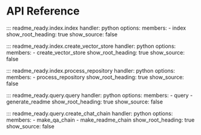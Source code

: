 # API Reference

::: readme_ready.index.index
    handler: python
    options:
      members:
        - index
      show_root_heading: true
      show_source: false

::: readme_ready.index.create_vector_store
    handler: python
    options:
      members:
        - create_vector_store
      show_root_heading: true
      show_source: false

::: readme_ready.index.process_repository
    handler: python
    options:
      members:
        - process_repository
      show_root_heading: true
      show_source: false
      
::: readme_ready.query.query
    handler: python
    options:
      members:
        - query
        - generate_readme
      show_root_heading: true
      show_source: false

::: readme_ready.query.create_chat_chain
    handler: python
    options:
      members:
        - make_qa_chain
        - make_readme_chain
      show_root_heading: true
      show_source: false